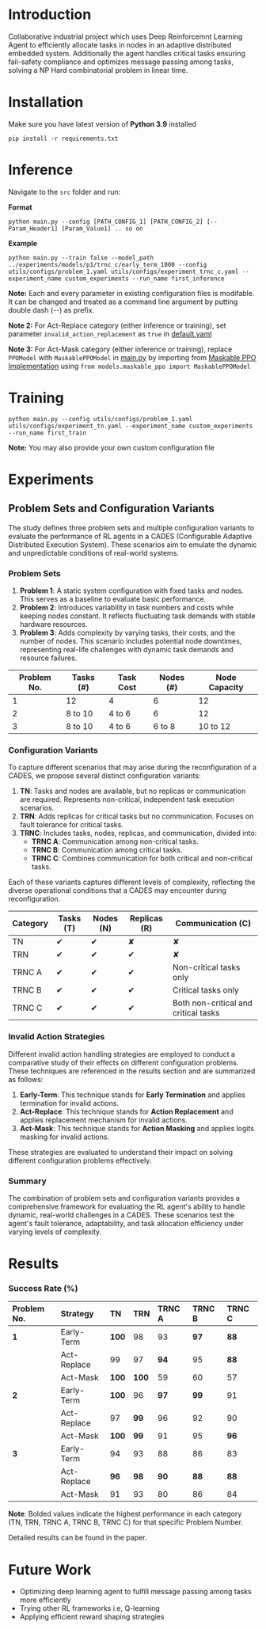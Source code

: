 # Introduction

Collaborative industrial project which uses Deep Reinforcemnt Learning Agent to efficiently allocate tasks in nodes in an adaptive distributed embedded system. Additionally the agent handles critical tasks ensuring fail-safety compliance and optimizes message passing among tasks, solving a NP Hard combinatorial problem in linear time.

# Installation

Make sure you have latest version of **Python 3.9** installed

```
pip install -r requirements.txt
```

# Inference

Navigate to the `src` folder and run:

**Format**

```
python main.py --config [PATH_CONFIG_1] [PATH_CONFIG_2] [--Param_Header1] [Param_Value1] .. so on
```

**Example**

`python main.py --train false --model_path ../experiments/models/p1/trnc_c/early_term_1000 --config utils/configs/problem_1.yaml utils/configs/experiment_trnc_c.yaml --experiment_name custom_experiments --run_name first_inference`

**Note:** Each and every parameter in existing configuration files is modifable. It can be changed and treated as a command line argument by putting double dash (--) as prefix.

**Note 2:** For Act-Replace category (either inference or training), set parameter `invalid_action_replacement` as `true` in [default.yaml](/src/utils/configs/default.yaml)

**Note 3:** For Act-Mask category (either inference or training), replace `PPOModel` with `MaskablePPOModel` in [main.py](/src/main.py) by importing from [Maskable PPO Implementation](/src/models/maskable_ppo.py) using `from models.maskable_ppo import MaskablePPOModel`

# Training

`python main.py --config utils/configs/problem_1.yaml utils/configs/experiment_tn.yaml --experiment_name custom_experiments --run_name first_train`

**Note:** You may also provide your own custom configuration file

# Experiments

## Problem Sets and Configuration Variants

The study defines three problem sets and multiple configuration variants to evaluate the performance of RL agents in a CADES (Configurable Adaptive Distributed Execution System). These scenarios aim to emulate the dynamic and unpredictable conditions of real-world systems.

### Problem Sets

1. **Problem 1**: A static system configuration with fixed tasks and nodes. This serves as a baseline to evaluate basic performance.
2. **Problem 2**: Introduces variability in task numbers and costs while keeping nodes constant. It reflects fluctuating task demands with stable hardware resources.
3. **Problem 3**: Adds complexity by varying tasks, their costs, and the number of nodes. This scenario includes potential node downtimes, representing real-life challenges with dynamic task demands and resource failures.

| Problem No. | Tasks (#)    | Task Cost   | Nodes (#)    | Node Capacity |
|-------------|--------------|-------------|--------------|---------------|
| 1           | 12           | 4           | 6            | 12            |
| 2           | 8 to 10      | 4 to 6      | 6            | 12            |
| 3           | 8 to 10      | 4 to 6      | 6 to 8       | 10 to 12      |

### Configuration Variants

To capture different scenarios that may arise during the reconfiguration of a CADES, we propose several distinct configuration variants:

1. **TN**: Tasks and nodes are available, but no replicas or communication are required. Represents non-critical, independent task execution scenarios.
2. **TRN**: Adds replicas for critical tasks but no communication. Focuses on fault tolerance for critical tasks.
3. **TRNC**: Includes tasks, nodes, replicas, and communication, divided into:
   - **TRNC A**: Communication among non-critical tasks.
   - **TRNC B**: Communication among critical tasks.
   - **TRNC C**: Combines communication for both critical and non-critical tasks.

Each of these variants captures different levels of complexity, reflecting the diverse operational conditions that a CADES may encounter during reconfiguration.

| Category  | Tasks (T) | Nodes (N) | Replicas (R) | Communication (C)                  |
|-----------|-----------|-----------|--------------|-------------------------------------|
| TN        | ✔         | ✔         | ✘            | ✘                                   |
| TRN       | ✔         | ✔         | ✔            | ✘                                   |
| TRNC A    | ✔         | ✔         | ✔            | Non-critical tasks only            |
| TRNC B    | ✔         | ✔         | ✔            | Critical tasks only                |
| TRNC C    | ✔         | ✔         | ✔            | Both non-critical and critical tasks |

### Invalid Action Strategies

Different invalid action handling strategies are employed to conduct a comparative study of their effects on different configuration problems. These techniques are referenced in the results section and are summarized as follows:

1. **Early-Term**: This technique stands for **Early Termination** and applies termination for invalid actions.
2. **Act-Replace**: This technique stands for **Action Replacement** and applies replacement mechanism for invalid actions.
3. **Act-Mask**: This technique stands for **Action Masking** and applies logits masking for invalid actions.

These strategies are evaluated to understand their impact on solving different configuration problems effectively.

### Summary

The combination of problem sets and configuration variants provides a comprehensive framework for evaluating the RL agent's ability to handle dynamic, real-world challenges in a CADES. These scenarios test the agent's fault tolerance, adaptability, and task allocation efficiency under varying levels of complexity.

# Results

### Success Rate (%)

| Problem No. | Strategy      | TN              | TRN             | TRNC A          | TRNC B          | TRNC C          |
| :---------- | :------------ | :-------------- | :-------------- | :-------------- | :-------------- | :-------------- |
| **1** | Early-Term    | **100** | 98              | 93              | **97** | **88** |
|             | Act-Replace   | 99              | 97              | **94** | 95              | **88** |
|             | Act-Mask      | **100** | **100** | 59              | 60              | 57              |
| **2** | Early-Term    | **100** | 96              | **97** | **99** | 91              |
|             | Act-Replace   | 97              | **99** | 96              | 92              | 90              |
|             | Act-Mask      | **100** | **99** | 91              | 95              | **96** |
| **3** | Early-Term    | 94              | 93              | 88              | 86              | 83              |
|             | Act-Replace   | **96** | **98** | **90** | **88** | **88** |
|             | Act-Mask      | 91              | 93              | 80              | 86              | 84              |

**Note**: Bolded values indicate the highest performance in each category (TN, TRN, TRNC A, TRNC B, TRNC C) for that specific Problem Number.

Detailed results can be found in the paper.

# Future Work

* Optimizing deep learning agent to fulfill message passing among tasks more efficiently
* Trying other RL frameworks i.e, Q-learning
* Applying efficient reward shaping strategies